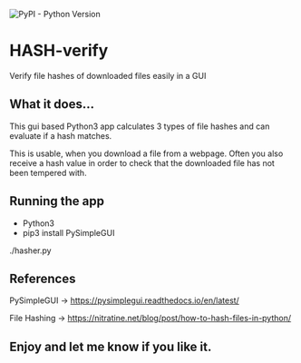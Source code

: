 ![PyPI - Python Version](https://img.shields.io/pypi/pyversions/3?style=for-the-badge)

# HASH-verify
Verify file hashes of downloaded files easily in a GUI

## What it does...
This gui based Python3 app calculates 3 types of file hashes and can evaluate if a hash matches.

This is usable, when you download a file from a webpage. Often you also receive a hash value in order to check that the downloaded file has not been tempered with.

## Running the app
* Python3
* pip3 install PySimpleGUI

./hasher.py

## References

PySimpleGUI -> https://pysimplegui.readthedocs.io/en/latest/

File Hashing -> https://nitratine.net/blog/post/how-to-hash-files-in-python/

## Enjoy and let me know if you like it.

